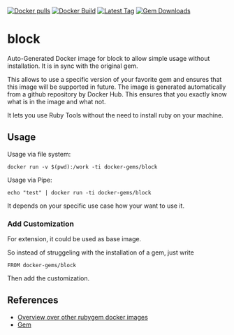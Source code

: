 [![Docker pulls](https://img.shields.io/docker/pulls/rubygem/block.svg)](https://hub.docker.com/r/rubygem/block/)
[![Docker Build](https://img.shields.io/docker/automated/rubygem/block.svg)](https://hub.docker.com/r/rubygem/block/)
[![Latest Tag](https://img.shields.io/github/tag/docker-rubygem/block.svg)](https://hub.docker.com/r/rubygem/block/)
[![Gem Downloads](https://img.shields.io/gem/dt/block.svg)](https://rubygems.org/gems/block/)
# block

Auto-Generated Docker image for block to allow simple usage without installation.
It is in sync with the original gem.

This allows to use a specific version of your favorite gem and ensures that this image will be supported in future.
The image is generated automatically from a github repository by Docker Hub.
This ensures that you exactly know what is in the image and what not.

It lets you use Ruby Tools without the need to install ruby on your machine.

## Usage

Usage via file system:

`docker run -v $(pwd):/work -ti docker-gems/block`

Usage via Pipe:

`echo "test" | docker run -ti docker-gems/block`

It depends on your specific use case how your want to use it.

### Add Customization

For extension, it could be used as base image.

So instead of struggeling with the installation of a gem, just write

`FROM docker-gems/block`

Then add the customization.

## References

 - [Overview over other rubygem docker images](https://github.com/thinkbot/docker-rubygem)
 - [Gem](https://rubygems.org/gems/block/)
